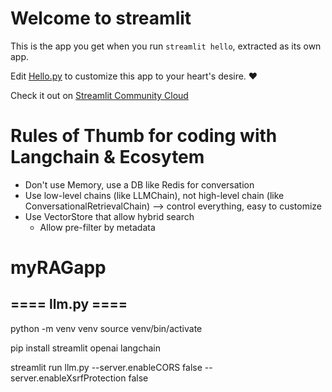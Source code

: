 # Welcome to streamlit

This is the app you get when you run `streamlit hello`, extracted as its own app.

Edit [Hello.py](./Hello.py) to customize this app to your heart's desire. ❤️

Check it out on [Streamlit Community Cloud](https://st-hello-app.streamlit.app/)

# Rules of Thumb for coding with Langchain & Ecosytem
- Don't use Memory, use a DB like Redis for conversation
- Use low-level chains (like LLMChain), not high-level chain (like ConversationalRetrievalChain) --> control everything, easy to customize
- Use VectorStore that allow hybrid search
  - Allow pre-filter by metadata

# myRAGapp
## ==== llm.py ====
python -m venv venv
source venv/bin/activate

pip install streamlit openai langchain

streamlit run llm.py --server.enableCORS false --server.enableXsrfProtection false

